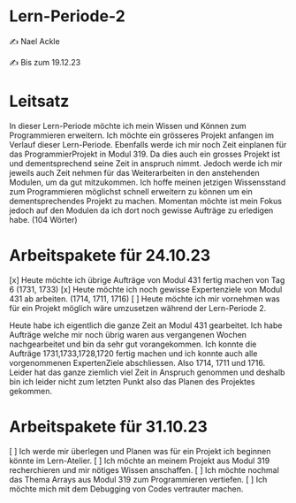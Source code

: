 # Lern-Periode-2

✍️ Nael Ackle

✍️ Bis zum 19.12.23


# Leitsatz
In dieser Lern-Periode möchte ich mein Wissen und Können zum Programmieren erweitern. Ich möchte ein grösseres Projekt anfangen im Verlauf dieser Lern-Periode. Ebenfalls werde ich mir noch Zeit einplanen für das ProgrammierProjekt in Modul 319. Da dies auch ein grosses Projekt ist und dementsprechend seine Zeit in anspruch nimmt.  Jedoch werde ich mir jeweils auch Zeit nehmen für das Weiterarbeiten in den anstehenden Modulen, um da gut mitzukommen. Ich hoffe meinen jetzigen Wissensstand zum Programmieren möglichst schnell erweitern zu können um ein dementsprechendes Projekt zu machen. Momentan möchte ist mein Fokus jedoch auf den Modulen da ich dort noch gewisse Aufträge zu erledigen habe.
(104 Wörter)

# Arbeitspakete für 24.10.23

[x] Heute möchte ich übrige Aufträge von Modul 431 fertig machen von Tag 6 (1731, 1733)
[x] Heute möchte ich noch gewisse Expertenziele von Modul 431 ab arbeiten. (1714, 1711, 1716)
[ ] Heute möchte ich mir vornehmen was für ein Projekt möglich wäre umzusetzen während der Lern-Periode 2.

Heute habe ich eigentlich die ganze Zeit an Modul 431 gearbeitet. Ich habe Aufträge welche mir noch übrig waren aus vergangenen Wochen nachgearbeitet und bin da sehr gut vorangekommen. Ich konnte die Aufträge 1731,1733,1728,1720 fertig machen und ich konnte auch alle vorgenommenen ExpertenZiele abschliessen. Also 1714, 1711 und 1716. Leider hat das ganze ziemlich viel Zeit in Anspruch genommen und deshalb bin ich leider nicht zum letzten Punkt also das Planen des Projektes gekommen.

# Arbeitspakete für 31.10.23

[ ] Ich werde mir überlegen und Planen was für ein Projekt ich beginnen könnte im Lern-Atelier.
[ ] Ich möchte an meinem Projekt aus Modul 319 recherchieren und mir nötiges Wissen anschaffen.
[ ] Ich möchte nochmal das Thema Arrays aus Modul 319 zum Programmieren vertiefen.
[ ] Ich möchte mich mit dem Debugging von Codes vertrauter machen.
